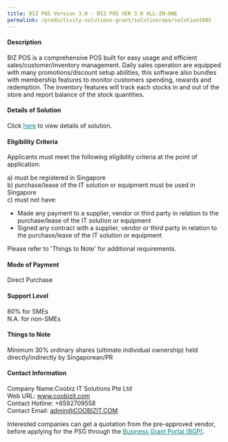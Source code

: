 ```yaml
---
title: BIZ POS Version 3.0 - BIZ POS VER 3.0 ALL-IN-ONE
permalink: /productivity-solutions-grant/solutionrepo/solution1085
---
```


#### Description

BIZ POS is a comprehensive POS built for easy usage and efficient sales/customer/inventory management. Daily sales operation are equipped with many promotions/discount setup abilities, this software also bundles with membership features to monitor customers spending, rewards and redemption. The inventory features will track each stocks in and out of the store and report balance of the stock quantities.

#### Details of Solution

Click <a href='https://govassist.gobusiness.gov.sg/images/psg/Desensitised_Coobiz_20200191_Annex_3_20200630143559_Part_1.pdf' style='color:#037e8a'>here</a> to view details of solution.

#### Eligibility Criteria

Applicants must meet the following eligibility criteria at the point of application:

a) must be registered in Singapore <br>
b) purchase/lease of the IT solution or equipment must be used in Singapore <br>
c) must not have:
- Made any payment to a supplier, vendor or third party in relation to the purchase/lease of the IT solution or equipment
- Signed any contract with a supplier, vendor or third party in relation to the purchase/lease of the IT solution or equipment

Please refer to 'Things to Note' for additional requirements.

#### Mode of Payment
Direct Purchase

#### Support Level
80% for SMEs <br>
N.A. for non-SMEs

#### Things to Note
Minimum 30% ordinary shares (ultimate individual ownership) held directly/indirectly by Singaporean/PR

#### Contact Information
Company Name:Coobiz IT Solutions Pte Ltd <br>Web URL: www.coobizit.com <br>Contact Hotline: +6592709558 <br>Contact Email: admin@COOBIZIT.COM <br>

Interested companies can get a quotation from the pre-approved vendor, before applying for the PSG through the <a target='_blank' style='color:#037e8a' href='https://www.businessgrants.gov.sg/'>Business Grant Portal (BGP)</a>.
